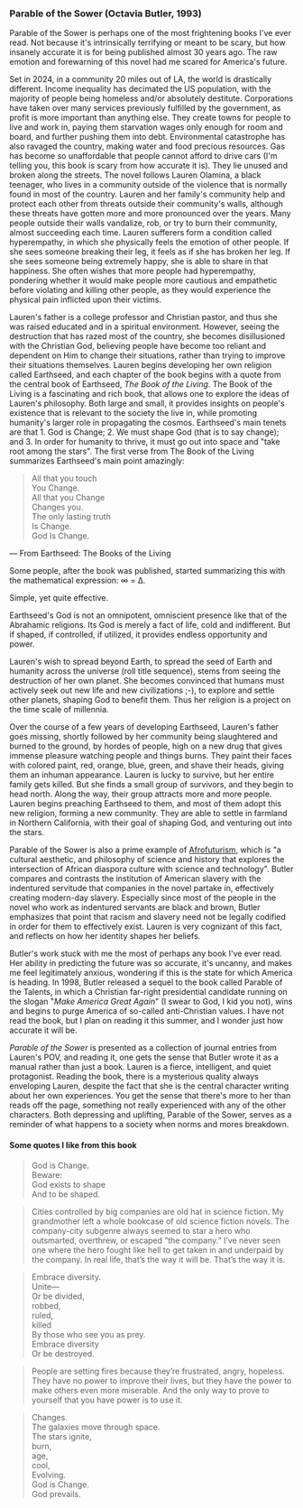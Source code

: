 ### Parable of the Sower (Octavia Butler, 1993)

Parable of the Sower is perhaps one of the most frightening books I've ever read. Not because it's intrinsically terrifying or meant to be scary, but how insanely accurate it is for being published almost 30 years ago. The raw emotion and forewarning of this novel had me scared for America's future.  

Set in 2024, in a community 20 miles out of LA, the world is drastically different. Income inequality has decimated the US population, with the majority of people being homeless and/or absolutely destitute. Corporations have taken over many services previously fulfilled by the government, as profit is more important than anything else. They create towns for people to live and work in, paying them starvation wages only enough for room and board, and further pushing them into debt. Environmental catastrophe has also ravaged the country, making water and food precious resources. Gas has become so unaffordable that people cannot afford to drive cars (I'm telling you, this book is scary from how accurate it is). They lie unused and broken along the streets. The novel follows Lauren Olamina, a black teenager, who lives in a community outside of the violence that is normally found in most of the country. Lauren and her family's community help and protect each other from threats outside their community's walls, although these threats have gotten more and more pronounced over the years. Many people outside their walls vandalize, rob, or try to burn their community, almost succeeding each time. Lauren sufferers form a condition called hyperempathy, in which she physically feels the emotion of other people. If she sees someone breaking their leg, it feels as if she has broken her leg. If she sees someone being extremely happy, she is able to share in that happiness. She often wishes that more people had hyperempathy, pondering whether it would make people more cautious and empathetic before violating and killing other people, as they would experience the physical pain inflicted upon their victims.  

Lauren's father is a college professor and Christian pastor, and thus she was raised educated and in a spiritual environment. However, seeing the destruction that has razed most of the country, she becomes disillusioned with the Christian God, believing people have become too reliant and dependent on Him to change their situations, rather than trying to improve their situations themselves. Lauren begins developing her own religion called Earthseed, and each chapter of the book begins with a quote from the central book of Earthseed, *The Book of the Living*. The Book of the Living is a fascinating and rich book, that allows one to explore the ideas of Lauren's philosophy. Both large and small, it provides insights on people's existence that is relevant to the society the live in, while promoting humanity's larger role in propagating the cosmos. Earthseed's main tenets are that 1. God is Change; 2. We must shape God (that is to say change); and 3. In order for humanity to thrive, it must go out into space and "take root among the stars". The first verse from The Book of the Living summarizes Earthseed's main point amazingly:

>All that you touch<br>
>You Change.<br>
>All that you Change<br>
>Changes you.<br>
>The only lasting truth<br>
>Is Change.<br>
>God Is Change.<br>

— From Earthseed: The Books of the Living

Some people, after the book was published, started summarizing this with the mathematical expression: ∞ = Δ.

Simple, yet quite effective.

Earthseed's God is not an omnipotent, omniscient presence like that of the Abrahamic religions. Its God is merely a fact of life, cold and indifferent. But if shaped, if controlled, if utilized, it provides endless opportunity and power.  

Lauren's wish to spread beyond Earth, to spread the seed of Earth and humanity across the universe (roll title sequence), stems from seeing the destruction of her own planet. She becomes convinced that humans must actively seek out new life and new civilizations ;-), to explore and settle other planets, shaping God to benefit them. Thus her religion is a project on the time scale of millennia.  

Over the course of a few years of developing Earthseed, Lauren's father goes missing, shortly followed by her community being slaughtered and burned to the ground, by hordes of people, high on a new drug that gives immense pleasure watching people and things burns. They paint their faces with colored paint, red, orange, blue, green, and shave their heads, giving them an inhuman appearance. Lauren is lucky to survive, but her entire family gets killed. But she finds a small group of survivors, and they begin to head north. Along the way, their group attracts more and more people. Lauren begins preaching Earthseed to them, and most of them adopt this new religion, forming a new community. They are able to settle in farmland in Northern California, with their goal of shaping God, and venturing out into the stars.  

Parable of the Sower is also a prime example of [Afrofuturism](https://en.wikipedia.org/wiki/Afrofuturism), which is "a cultural aesthetic, and philosophy of science and history that explores the intersection of African diaspora culture with science and technology". Butler compares and contrasts the institution of American slavery with the indentured servitude that companies in the novel partake in, effectively creating modern-day slavery. Especially since most of the people in the novel who work as indentured servants are black and brown, Butler emphasizes that point that racism and slavery need not be legally codified in order for them to effectively exist. Lauren is very cognizant of this fact, and reflects on how her identity shapes her beliefs.

Butler's work stuck with me the most of perhaps any book I've ever read. Her ability in predicting the future was so accurate, it's uncanny, and makes me feel legitimately anxious, wondering if this is the state for which America is heading. In 1998, Butler released a sequel to the book called Parable of the Talents, in which a Christian far-right presidential candidate running on the slogan "*Make America Great Again*" (I swear to God, I kid you not), wins and begins to purge America of so-called anti-Christian values. I have not read the book, but I plan on reading it this summer, and I wonder just how accurate it will be.

*Parable of the Sower* is presented as a collection of journal entries from Lauren's POV, and reading it, one gets the sense that Butler wrote it as a manual rather than just a book. Lauren is a fierce, intelligent, and quiet protagonist. Reading the book, there is a mysterious quality always enveloping Lauren, despite the fact that she is the central character writing about her own experiences. You get the sense that there's more to her than reads off the page, something not really experienced with any of the other characters. Both depressing and uplifting, Parable of the Sower, serves as a reminder of what happens to a society when norms and mores breakdown.

#### Some quotes I like from this book

>God is Change.<br>
>Beware:<br>
>God exists to shape<br>
>And to be shaped.<br>

>Cities controlled by big companies are old hat in science fiction. My grandmother left a whole bookcase of old science fiction novels. The company-city subgenre always seemed to star a hero who outsmarted, overthrew, or escaped “the company.” I’ve never seen one where the hero fought like hell to get taken in and underpaid by the company. In real life, that’s the way it will be. That’s the way it is.


>Embrace diversity.<br>
>Unite—<br>
>Or be divided,<br>
>robbed,<br>
>ruled,<br>
>killed<br>
>By those who see you as prey.<br>
>Embrace diversity<br>
>Or be destroyed.<br>

>People are setting fires because they’re frustrated, angry, hopeless. They have no power to improve their lives, but they have the power to make others even more miserable. And the only way to prove to yourself that you have power is to use it.

>Changes.<br>
>The galaxies move through space.<br>
>The stars ignite,<br>
>burn,<br>
>age,<br>
>cool,<br>
>Evolving.<br>
>God is Change.<br>
>God prevails.<br>